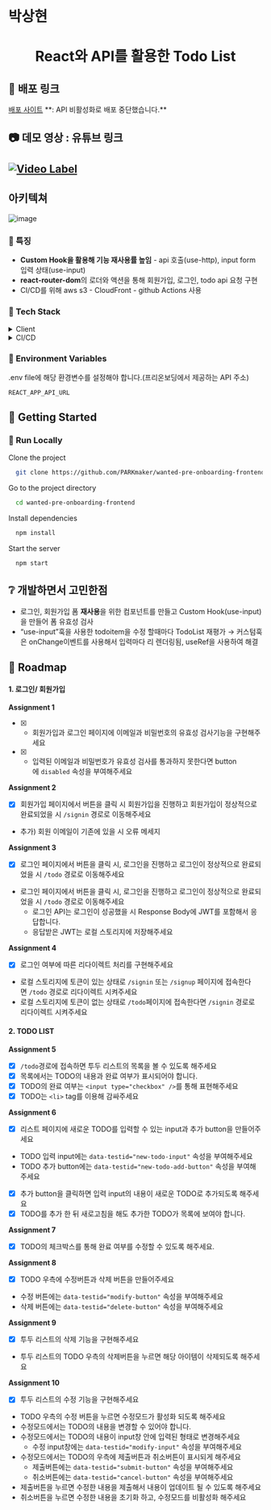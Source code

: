 # 박상현

<div align="center">

  <h1>React와 API를 활용한 Todo List</h1>
  
  <!-- <p>
    An awesome README template for your projects! 
  </p> -->
</div>

<!-- About the Project -->

## :star2: 배포 링크

<!-- Screenshots --> <a href='https://d3llwf60qjrfnw.cloudfront.net'>배포 사이트</a> **: API 비활성화로 배포 중단했습니다.**

## :camera: 데모 영상 : 유튜브 링크

## [![Video Label](http://img.youtube.com/vi/QR0QRA5rwj0/0.jpg)](https://youtu.be/QR0QRA5rwj0?t=0s)

## 아키텍쳐

![image](https://github.com/PARKmaker/wanted-pre-onboarding-frontend/assets/77065758/fe1af72e-3821-40d7-924e-bda51a0898e2)

</div>

### :dart: 특징

- **Custom Hook을 활용해 기능 재사용률 높임** - api 호출(use-http), input form 입력 상태(use-input)
- **react-router-dom**의 로더와 액션을 통해 회원가입, 로그인, todo api 요청 구현
- CI/CD를 위해 aws s3 - CloudFront - github Actions 사용

<!-- 사용 기술 스택 -->

### :space_invader: Tech Stack

<details>
  <summary>Client</summary>
  <ul>
    <li><a href="https://reactjs.org/">React.js</a></li>
    <li><a href="https://reactrouter.com/en/main/">react-router-dom</a></li>
  </ul>
</details>

<details>
<summary>CI/CD</summary>
  <ul>
    <li><a href="https://aws.amazon.com/ko/free/?trk=fa2d6ba3-df80-4d24-a453-bf30ad163af9&sc_channel=ps&ef_id=CjwKCAjwsKqoBhBPEiwALrrqiKoMX_LxcAoYVRTblsNIXBmNwWL8cgYVlRsfPMbab-AyZNn_09cvqBoC80EQAvD_BwE:G:s&s_kwcid=AL!4422!3!563761819834!e!!g!!aws!15286221779!129400439466&all-free-tier.sort-by=item.additionalFields.SortRank&all-free-tier.sort-order=asc&awsf.Free%20Tier%20Types=*all&awsf.Free%20Tier%20Categories=*all">AWS s3</a></li>
    <li><a href="https://aws.amazon.com/ko/free/?trk=fa2d6ba3-df80-4d24-a453-bf30ad163af9&sc_channel=ps&ef_id=CjwKCAjwsKqoBhBPEiwALrrqiKoMX_LxcAoYVRTblsNIXBmNwWL8cgYVlRsfPMbab-AyZNn_09cvqBoC80EQAvD_BwE:G:s&s_kwcid=AL!4422!3!563761819834!e!!g!!aws!15286221779!129400439466&all-free-tier.sort-by=item.additionalFields.SortRank&all-free-tier.sort-order=asc&awsf.Free%20Tier%20Types=*all&awsf.Free%20Tier%20Categories=*all">AWS CloudFront</a></li>
    <li><a href="https://github.com/">Github actions</a></li>
  </ul>
</details>

### :key: Environment Variables

.env file에 해당 환경변수를 설정해야 합니다.(프리온보딩에서 제공하는 API 주소)

`REACT_APP_API_URL`

## <!-- Getting Started -->

## :toolbox: Getting Started

### :running: Run Locally

Clone the project

```bash
  git clone https://github.com/PARKmaker/wanted-pre-onboarding-frontend.git
```

Go to the project directory

```bash
  cd wanted-pre-onboarding-frontend
```

Install dependencies

```bash
  npm install
```

Start the server

```bash
  npm start
```

## :grey_question: 개발하면서 고민한점

- 로그인, 회원가입 폼 **재사용**을 위한 컴포넌트를 만들고 Custom Hook(use-input)을 만들어 폼 유효성 검사
- “use-input”훅을 사용한 todoitem을 수정 할때마다 TodoList 재평가 → 커스텀훅은 onChange이벤트를 사용해서 입력마다 리 렌더링됨, useRef을 사용하여 해결

## :compass: Roadmap

#### 1. 로그인/ 회원가입

**Assignment 1**

- [x] - 회원가입과 로그인 페이지에 이메일과 비밀번호의 유효성 검사기능을 구현해주세요
- [x] - 입력된 이메일과 비밀번호가 유효성 검사를 통과하지 못한다면 button에 `disabled` 속성을 부여해주세요

**Assignment 2**

- [x] 회원가입 페이지에서 버튼을 클릭 시 회원가입을 진행하고 회원가입이 정상적으로 완료되었을 시 `/signin` 경로로 이동해주세요
- 추가) 회원 이메일이 기존에 있을 시 오류 메세지

**Assignment 3**

- [x] 로그인 페이지에서 버튼을 클릭 시, 로그인을 진행하고 로그인이 정상적으로 완료되었을 시 `/todo` 경로로 이동해주세요
- 로그인 페이지에서 버튼을 클릭 시, 로그인을 진행하고 로그인이 정상적으로 완료되었을 시 `/todo` 경로로 이동해주세요
  - 로그인 API는 로그인이 성공했을 시 Response Body에 JWT를 포함해서 응답합니다.
  - 응답받은 JWT는 로컬 스토리지에 저장해주세요

**Assignment 4**

- [x] 로그인 여부에 따른 리다이렉트 처리를 구현해주세요
- 로컬 스토리지에 토큰이 있는 상태로 `/signin` 또는 `/signup` 페이지에 접속한다면 `/todo` 경로로 리다이렉트 시켜주세요
- 로컬 스토리지에 토큰이 없는 상태로 `/todo`페이지에 접속한다면 `/signin` 경로로 리다이렉트 시켜주세요

#### **2. TODO LIST**

**Assignment 5**

- [x] `/todo`경로에 접속하면 투두 리스트의 목록을 볼 수 있도록 해주세요
- [x] 목록에서는 TODO의 내용과 완료 여부가 표시되어야 합니다.
- [x] TODO의 완료 여부는 `<input type="checkbox" />`를 통해 표현해주세요
- [x] TODO는 `<li>` tag를 이용해 감싸주세요

**Assignment 6**

- [x] 리스트 페이지에 새로운 TODO를 입력할 수 있는 input과 추가 button을 만들어주세요
- TODO 입력 input에는 `data-testid="new-todo-input"` 속성을 부여해주세요
- TODO 추가 button에는 `data-testid="new-todo-add-button"` 속성을 부여해주세요
- [x] 추가 button을 클릭하면 입력 input의 내용이 새로운 TODO로 추가되도록 해주세요
- [x] TODO를 추가 한 뒤 새로고침을 해도 추가한 TODO가 목록에 보여야 합니다.

**Assignment 7**

- [x] TODO의 체크박스를 통해 완료 여부를 수정할 수 있도록 해주세요.

**Assignment 8**

- [x] TODO 우측에 수정버튼과 삭제 버튼을 만들어주세요
- 수정 버튼에는 `data-testid="modify-button"` 속성을 부여해주세요
- 삭제 버튼에는 `data-testid="delete-button"` 속성을 부여해주세요

**Assignment 9**

- [x] 투두 리스트의 삭제 기능을 구현해주세요
- 투두 리스트의 TODO 우측의 삭제버튼을 누르면 해당 아이템이 삭제되도록 해주세요

**Assignment 10**

- [x] 투두 리스트의 수정 기능을 구현해주세요
- TODO 우측의 수정 버튼을 누르면 수정모드가 활성화 되도록 해주세요
- 수정모드에서는 TODO의 내용을 변경할 수 있어야 합니다.
- 수정모드에서는 TODO의 내용이 input창 안에 입력된 형태로 변경해주세요
  - 수정 input창에는 `data-testid="modify-input"` 속성을 부여해주세요
- 수정모드에서는 TODO의 우측에 제출버튼과 취소버튼이 표시되게 해주세요
  - 제출버튼에는 `data-testid="submit-button"` 속성을 부여해주세요
  - 취소버튼에는 `data-testid="cancel-button"` 속성을 부여해주세요
- 제출버튼을 누르면 수정한 내용을 제출해서 내용이 업데이트 될 수 있도록 해주세요
- 취소버튼을 누르면 수정한 내용을 초기화 하고, 수정모드를 비활성화 해주세요
